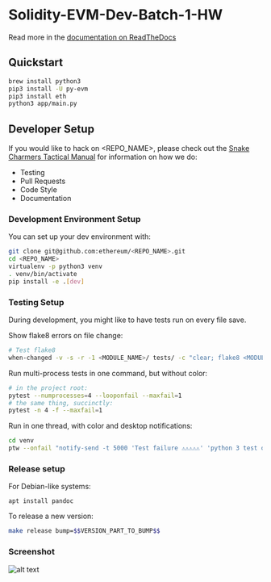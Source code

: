 # Solidity-EVM-Dev-Batch-1-HW

Read more in the [documentation on ReadTheDocs](https://py-evm.readthedocs.io/en/latest/guides/quickstart.html)

## Quickstart

```sh
brew install python3
pip3 install -U py-evm
pip3 install eth
python3 app/main.py
```

## Developer Setup

If you would like to hack on <REPO_NAME>, please check out the [Snake Charmers
Tactical Manual](https://github.com/ethereum/snake-charmers-tactical-manual)
for information on how we do:

- Testing
- Pull Requests
- Code Style
- Documentation

### Development Environment Setup

You can set up your dev environment with:

```sh
git clone git@github.com:ethereum/<REPO_NAME>.git
cd <REPO_NAME>
virtualenv -p python3 venv
. venv/bin/activate
pip install -e .[dev]
```

### Testing Setup

During development, you might like to have tests run on every file save.

Show flake8 errors on file change:

```sh
# Test flake8
when-changed -v -s -r -1 <MODULE_NAME>/ tests/ -c "clear; flake8 <MODULE_NAME> tests && echo 'flake8 success' || echo 'error'"
```

Run multi-process tests in one command, but without color:

```sh
# in the project root:
pytest --numprocesses=4 --looponfail --maxfail=1
# the same thing, succinctly:
pytest -n 4 -f --maxfail=1
```

Run in one thread, with color and desktop notifications:

```sh
cd venv
ptw --onfail "notify-send -t 5000 'Test failure ⚠⚠⚠⚠⚠' 'python 3 test on <REPO_NAME> failed'" ../tests ../<MODULE_NAME>
```

### Release setup

For Debian-like systems:

```
apt install pandoc
```

To release a new version:

```sh
make release bump=$$VERSION_PART_TO_BUMP$$
```

### Screenshot 


![alt text](https://user-images.githubusercontent.com/56249189/147386398-89f35ffc-68d9-4174-85fc-2f794dc1a4aa.png)



